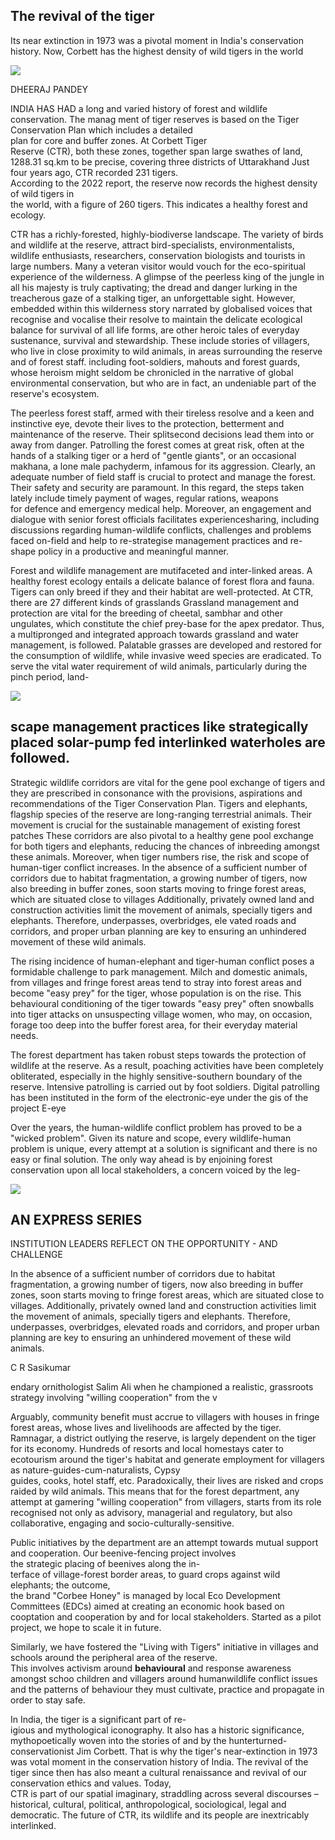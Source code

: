 ## The revival of the tiger

Its near extinction in 1973 was a pivotal moment in India's conservation history. Now, Corbett has the highest density of wild tigers in the world

![](_page_0_Picture_3.jpeg)

DHEERAJ PANDEY

INDIA HAS HAD a long and varied history of forest and wildlife conservation. The manag ment of tiger reserves is based on the Tiger Conservation Plan which includes a detailed<br>plan for core and buffer zones. At Corbett Tiger<br>Reserve (CTR), both these zones, together span large swathes of land, 1288.31 sq.km to be precise, covering three districts of Uttarakhand Just four years ago, CTR recorded 231 tigers.<br>According to the 2022 report, the reserve now records the highest density of wild tigers in<br>the world, with a figure of 260 tigers. This indicates a healthy forest and ecology.

CTR has a richly-forested, highly-biodiverse landscape. The variety of birds and wildlife at the reserve, attract bird-specialists, environmentalists, wildlife enthusiasts, researchers, conservation biologists and tourists in large numbers. Many a veteran visitor would vouch for the eco-spiritual experience of the wilderness. A glimpse of the peerless king of the jungle in all his majesty is truly captivating; the dread and danger lurking in the treacherous gaze of a stalking tiger, an unforgettable sight. However, embedded within this wilderness story narrated by globalised voices that recognise and vocalise their resolve to maintain the delicate ecological balance for survival of all life forms, are other heroic tales of everyday sustenance, survival and stewardship. These include stories of villagers, who live in close proximity to wild animals, in areas surrounding the reserve and of forest staff. including foot-soldiers, mahouts and forest guards, whose heroism might seldom be chronicled in the narrative of global environmental conservation, but who are in fact, an undeniable part of the reserve's ecosystem.

The peerless forest staff, armed with their tireless resolve and a keen and instinctive eye, devote their lives to the protection, betterment and maintenance of the reserve. Their splitsecond decisions lead them into or away from danger. Patrolling the forest comes at great risk, often at the hands of a stalking tiger or a herd of "gentle giants", or an occasional makhana, a lone male pachyderm, infamous for its aggression. Clearly, an adequate number of field staff is crucial to protect and manage the forest. Their safety and security are paramount. In this regard, the steps taken lately include timely payment of wages, regular rations, weapons<br>for defence and emergency medical help. Moreover, an engagement and dialogue with senior forest officials facilitates experiencesharing, including discussions regarding human-wildlife conflicts, challenges and problems faced on-field and help to re-strategise management practices and re-shape policy in a productive and meaningful manner.

Forest and wildlife management are mutifaceted and inter-linked areas. A healthy forest ecology entails a delicate balance of forest flora and fauna. Tigers can only breed if they and their habitat are well-protected. At CTR, there are 27 different kinds of grasslands Grassland management and protection are vital for the breeding of cheetal, sambhar and other ungulates, which constitute the chief prey-base for the apex predator. Thus, a multipronged and integrated approach towards grassland and water management, is followed. Palatable grasses are developed and restored for the consumption of wildlife, while invasive weed species are eradicated. To serve the vital water requirement of wild animals, particularly during the pinch period, land-

![](_page_0_Picture_9.jpeg)

## scape management practices like strategically placed solar-pump fed interlinked waterholes are followed.

Strategic wildlife corridors are vital for the gene pool exchange of tigers and they are prescribed in consonance with the provisions, aspirations and recommendations of the Tiger Conservation Plan. Tigers and elephants, flagship species of the reserve are long-ranging terrestrial animals. Their movement is crucial for the sustainable management of existing forest patches These corridors are also pivotal to a healthy gene pool exchange for both tigers and elephants, reducing the chances of inbreeding amongst these animals. Moreover, when tiger numbers rise, the risk and scope of human-tiger conflict increases. In the absence of a sufficient number of corridors due to habitat fragmentation, a growing number of tigers, now also breeding in buffer zones, soon starts moving to fringe forest areas, which are situated close to villages Additionally, privately owned land and construction activities limit the movement of animals, specially tigers and elephants. Therefore, underpasses, overbridges, ele vated roads and corridors, and proper urban planning are key to ensuring an unhindered movement of these wild animals.

The rising incidence of human-elephant and tiger-human conflict poses a formidable challenge to park management. Milch and domestic animals, from villages and fringe forest areas tend to stray into forest areas and become "easy prey" for the tiger, whose population is on the rise. This behavioural conditioning of the tiger towards "easy prey" often snowballs into tiger attacks on unsuspecting village women, who may, on occasion, forage too deep into the buffer forest area, for their everyday material needs.

The forest department has taken robust steps towards the protection of wildlife at the reserve. As a result, poaching activities have been completely obliterated, especially in the highly sensitive-southern boundary of the reserve. Intensive patrolling is carried out by foot soldiers. Digital patrolling has been instituted in the form of the electronic-eye under the gis of the project E-eye

Over the years, the human-wildlife conflict problem has proved to be a "wicked problem". Given its nature and scope, every wildlife-human problem is unique, every attempt at a solution is significant and there is no easy or final solution. The only way ahead is by enjoining forest conservation upon all local stakeholders, a concern voiced by the leg-

![](_page_0_Picture_15.jpeg)

## AN EXPRESS SERIES

INSTITUTION LEADERS REFLECT ON THE OPPORTUNITY - AND CHALLENGE

In the absence of a sufficient number of corridors due to habitat fragmentation, a growing number of tigers, now also breeding in buffer zones, soon starts moving to fringe forest areas, which are situated close to villages. Additionally, privately owned land and construction activities limit the movement of animals, specially tigers and elephants. Therefore, underpasses, overbridges, elevated roads and corridors, and proper urban planning are key to ensuring an unhindered movement of these wild animals.

C R Sasikumar

endary ornithologist Salim Ali when he championed a realistic, grassroots strategy involving "willing cooperation" from the v

Arguably, community benefit must accrue to villagers with houses in fringe forest areas, whose lives and livelihoods are affected by the tiger. Ramnagar, a district outlying the reserve, is largely dependent on the tiger for its economy. Hundreds of resorts and local homestays cater to ecotourism around the tiger's habitat and generate employment for villagers as nature-guides-cum-naturalists, Cypsy<br>guides, cooks, hotel staff, etc. Paradoxically, their lives are risked and crops raided by wild animals. This means that for the forest department, any attempt at gamering "willing cooperation" from villagers, starts from its role recognised not only as advisory, managerial and regulatory, but also collaborative, engaging and socio-culturally-sensitive.

Public initiatives by the department are an attempt towards mutual support and cooperation. Our beenive-fencing project involves<br>the strategic placing of beenives along the in-<br>terface of village-forest border areas, to guard crops against wild elephants; the outcome,<br>the brand "Corbee Honey" is managed by local Eco Development Committees (EDCs) aimed at creating an economic hook based on cooptation and cooperation by and for local stakeholders. Started as a pilot project, we hope to scale it in future.

Similarly, we have fostered the "Living with Tigers" initiative in villages and schools around the peripheral area of the reserve.<br>This involves activism around **behavioural** and response awareness amongst schoo children and villagers around humanwildlife conflict issues and the patterns of behaviour they must cultivate, practice and propagate in order to stay safe.

In India, the tiger is a significant part of re-<br>igious and mythological iconography. It also has a historic significance, mythopoetically woven into the stories of and by the hunterturned-conservationist Jim Corbett. That is why the tiger's near-extinction in 1973 was votal moment in the conservation history of India. The revival of the tiger since then has also meant a cultural renaissance and revival of our conservation ethics and values. Today,<br>CTR is part of our spatial imaginary, straddling across several discourses – historical, cultural, political, anthropological, sociological, legal and democratic. The future of CTR, its wildlife and its people are inextricably interlinked.
